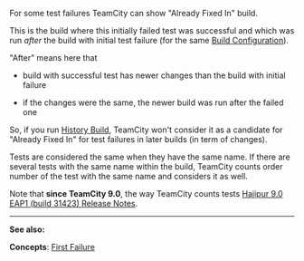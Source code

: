 [//]: # (title: Already Fixed In)
[//]: # (auxiliary-id: Already Fixed In)
For some test failures TeamCity can show "Already Fixed In" build.

This is the build where this initially failed test was successful and which was run _after_ the build with initial test failure (for the same [Build Configuration](build-configuration.md)). 


"After" means here that 


	
* build with successful test has newer changes than the build with initial failure
	
* if the changes were the same, the newer build was run after the failed one


So, if you run [History Build](history-build.md), TeamCity won't consider it as a candidate for "Already Fixed In" for test failures in later builds (in term of changes).

Tests are considered the same when they have the same name. If there are several tests with the same name within the build, TeamCity counts order number of the test with the same name and considers it as well. 

Note that __since TeamCity 9.0__, the way TeamCity counts tests [Hajipur 9.0 EAP1 (build 31423) Release Notes](http://confluence.jetbrains.com/TW/Hajipur+9.0+EAP1+(build+31423)+Release+Notes).

 __  __
 
__See also:__

__Concepts__: [First Failure](first-failure.md)
